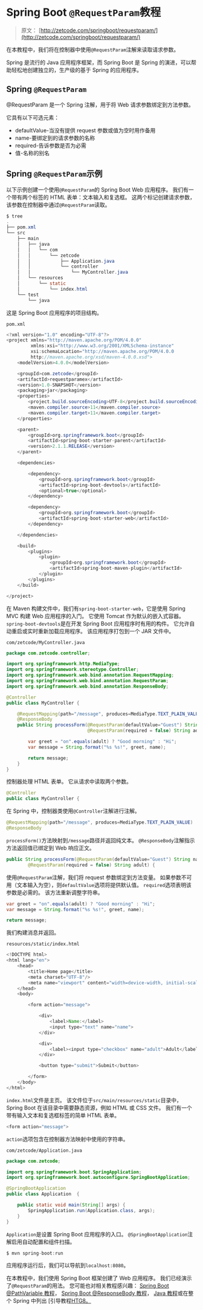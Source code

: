 # Spring Boot `@RequestParam`教程

> 原文： [http://zetcode.com/springboot/requestparam/](http://zetcode.com/springboot/requestparam/)

在本教程中，我们将在控制器中使用`@RequestParam`注解来读取请求参数。

Spring 是流行的 Java 应用程序框架，而 Spring Boot 是 Spring 的演进，可以帮助轻松地创建独立的，生产级的基于 Spring 的应用程序。

## Spring `@RequestParam`

@RequestParam 是一个 Spring 注解，用于将 Web 请求参数绑定到方法参数。

它具有以下可选元素：

*   defaultValue-当没有提供 request 参数或值为空时用作备用
*   name-要绑定到的请求参数的名称
*   required-告诉参数是否为必需
*   值-名称的别名

## Spring `@RequestParam`示例

以下示例创建一个使用`@RequestParam`的 Spring Boot Web 应用程序。 我们有一个带有两个标签的 HTML 表单：文本输入和复选框。 这两个标记创建请求参数，该参数在控制器中通过`@RequestParam`读取。

```java
$ tree
.
├── pom.xml
└── src
    ├── main
    │   ├── java
    │   │   └── com
    │   │       └── zetcode
    │   │           ├── Application.java
    │   │           └── controller
    │   │               └── MyController.java
    │   └── resources
    │       └── static
    │           └── index.html
    └── test
        └── java

```

这是 Spring Boot 应用程序的项目结构。

`pom.xml`

```java
<?xml version="1.0" encoding="UTF-8"?>
<project xmlns="http://maven.apache.org/POM/4.0.0"
         xmlns:xsi="http://www.w3.org/2001/XMLSchema-instance"
         xsi:schemaLocation="http://maven.apache.org/POM/4.0.0
         http://maven.apache.org/xsd/maven-4.0.0.xsd">
    <modelVersion>4.0.0</modelVersion>

    <groupId>com.zetcode</groupId>
    <artifactId>requestparamex</artifactId>
    <version>1.0-SNAPSHOT</version>
    <packaging>jar</packaging>
    <properties>
        <project.build.sourceEncoding>UTF-8</project.build.sourceEncoding>
        <maven.compiler.source>11</maven.compiler.source>
        <maven.compiler.target>11</maven.compiler.target>
    </properties>

    <parent>
        <groupId>org.springframework.boot</groupId>
        <artifactId>spring-boot-starter-parent</artifactId>
        <version>2.1.1.RELEASE</version>
    </parent>

    <dependencies>

        <dependency>
            <groupId>org.springframework.boot</groupId>
            <artifactId>spring-boot-devtools</artifactId>
            <optional>true</optional>
        </dependency>

        <dependency>
            <groupId>org.springframework.boot</groupId>
            <artifactId>spring-boot-starter-web</artifactId>
        </dependency>

    </dependencies>

    <build>
        <plugins>
            <plugin>
                <groupId>org.springframework.boot</groupId>
                <artifactId>spring-boot-maven-plugin</artifactId>
            </plugin>
        </plugins>
    </build>

</project>

```

在 Maven 构建文件中，我们有`spring-boot-starter-web`，它是使用 Spring MVC 构建 Web 应用程序的入门。 它使用 Tomcat 作为默认的嵌入式容器。 `spring-boot-devtools`是在开发 Spring Boot 应用程序时有用的构件。 它允许自动重启或实时重新加载应用程序。 该应用程序打包到一个 JAR 文件中。

`com/zetcode/MyController.java`

```java
package com.zetcode.controller;

import org.springframework.http.MediaType;
import org.springframework.stereotype.Controller;
import org.springframework.web.bind.annotation.RequestMapping;
import org.springframework.web.bind.annotation.RequestParam;
import org.springframework.web.bind.annotation.ResponseBody;

@Controller
public class MyController {

    @RequestMapping(path="/message", produces=MediaType.TEXT_PLAIN_VALUE)
    @ResponseBody
    public String processForm(@RequestParam(defaultValue="Guest") String name,
                              @RequestParam(required = false) String adult) {

        var greet = "on".equals(adult) ? "Good morning" : "Hi";
        var message = String.format("%s %s!", greet, name);

        return message;
    }
}

```

控制器处理 HTML 表单。 它从请求中读取两个参数。

```java
@Controller
public class MyController {

```

在 Spring 中，控制器类使用`@Controller`注解进行注解。

```java
@RequestMapping(path="/message", produces=MediaType.TEXT_PLAIN_VALUE)
@ResponseBody

```

`processForm()`方法映射到`/message`路径并返回纯文本。 `@ResponseBody`注解指示方法返回值已绑定到 Web 响应正文。

```java
public String processForm(@RequestParam(defaultValue="Guest") String name,
        @RequestParam(required = false) String adult) {

```

使用`@RequestParam`注解，我们将 request 参数绑定到方法变量。 如果参数不可用（文本输入为空），则`defaultValue`选项将提供默认值。 `required`选项表明该参数是必需的。 该方法重新调整字符串。

```java
var greet = "on".equals(adult) ? "Good morning" : "Hi";
var message = String.format("%s %s!", greet, name);

return message;

```

我们构建消息并返回。

`resources/static/index.html`

```java
<!DOCTYPE html>
<html lang="en">
    <head>
        <title>Home page</title>
        <meta charset="UTF-8"/>
        <meta name="viewport" content="width=device-width, initial-scale=1.0"/>
    </head>
    <body>

        <form action="message">

            <div>
                <label>Name:</label>
                <input type="text" name="name">
            </div>

            <div>
                <label><input type="checkbox" name="adult">Adult</label>
            </div>

            <button type="submit">Submit</button>

        </form>
    </body>
</html>

```

`index.html`文件是主页。 该文件位于`src/main/resources/static`目录中，Spring Boot 在该目录中需要静态资源，例如 HTML 或 CSS 文件。 我们有一个带有输入文本和复选框标签的简单 HTML 表单。

```java
<form action="message">

```

`action`选项包含在控制器方法映射中使用的字符串。

`com/zetcode/Application.java`

```java
package com.zetcode;

import org.springframework.boot.SpringApplication;
import org.springframework.boot.autoconfigure.SpringBootApplication;

@SpringBootApplication
public class Application  {

    public static void main(String[] args) {
        SpringApplication.run(Application.class, args);
    }
}

```

`Application`是设置 Spring Boot 应用程序的入口。 `@SpringBootApplication`注解启用自动配置和组件扫描。

```java
$ mvn spring-boot:run

```

应用程序运行后，我们可以导航到`localhost:8080`。

在本教程中，我们使用 Spring Boot 框架创建了 Web 应用程序。 我们已经演示了`@RequestParam`的用法。 您可能也对相关教程感兴趣： [Spring Boot @PathVariable 教程](/springboot/pathvariable/)， [Spring Boot @ResponseBody 教程](/springboot/responsebody/)， [Java 教程](/lang/java/)或在整个 Spring 中列出 [引导教程[HTG8。](/all/#springboot)